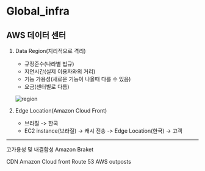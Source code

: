 # Global_infra

## AWS 데이터 센터

1. Data Region(지리적으로 격리)
    - 규정준수(나라별 법규)
    - 지연시간(실제 이용자와의 거리)
    - 기능 가용성(새로운 기능이 나올때 다를 수 있음)
    - 요금(센터별로 다름)

    ![region]()

2. Edge Location(Amazon Cloud Front)
    - 브라질 -> 한국
    - EC2 instance(브라질) -> 캐시 전송 -> Edge Location(한국) -> 고객
---

고가용성 및 내결함성
Amazon Braket

CDN
Amazon Cloud front
Route 53
AWS outposts
